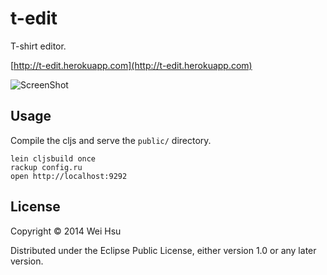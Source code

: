 # t-edit

T-shirt editor.

[http://t-edit.herokuapp.com](http://t-edit.herokuapp.com)

![ScreenShot](https://raw.github.com/yayitswei/t-edit/master/t-edit-screenshot.png)

## Usage

Compile the cljs and serve the `public/` directory.

    lein cljsbuild once
    rackup config.ru
    open http://localhost:9292

## License

Copyright © 2014 Wei Hsu

Distributed under the Eclipse Public License, either version 1.0 or any later version.
